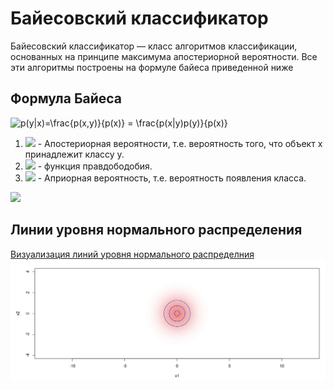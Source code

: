 # Байесовский классификатор
Байесовский классификатор — класс алгоритмов классификации, основанных на принципе максимума апостериорной вероятности. Все эти алгоритмы построены на формуле байеса приведенной ниже
## Формула Байеса
<img src="https://latex.codecogs.com/gif.latex?p(y|x)=\frac{p(x,y)}{p(x)}&space;=&space;\frac{p(x|y)p(y)}{p(x)}" title="p(y|x)=\frac{p(x,y)}{p(x)} = \frac{p(x|y)p(y)}{p(x)}" /></a>
1. <img src="https://latex.codecogs.com/gif.latex?p(y|x)"/></a> - Апостериорная вероятности, т.е. вероятность того, что объект x принадлежит классу y.
2. <img src="https://latex.codecogs.com/gif.latex?p(x|y)"/></a> - функция правдободобия.
3. <img src="https://latex.codecogs.com/gif.latex?p(y)"/></a> - Априорная вероятность, т.е. вероятность появления класса.

<img src="https://latex.codecogs.com/gif.latex?Aposterior&space;=&space;\frac{Likehood&space;\times&space;Prior}{Evidence}"/></a>

## Линии уровня нормального распределения

<a href="http://khurshudoff.shinyapps.io/2d_lines">Визуализация линий уровня нормального распределния</a>
<img src="gaussian_distribution/2D_lines/2D-lines.png">